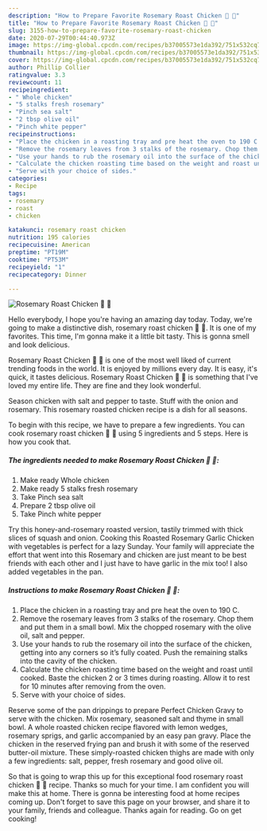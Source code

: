 ```yaml
---
description: "How to Prepare Favorite Rosemary Roast Chicken 🍗 🌿"
title: "How to Prepare Favorite Rosemary Roast Chicken 🍗 🌿"
slug: 3155-how-to-prepare-favorite-rosemary-roast-chicken
date: 2020-07-29T00:44:40.973Z
image: https://img-global.cpcdn.com/recipes/b37005573e1da392/751x532cq70/rosemary-roast-chicken-🍗-🌿-recipe-main-photo.jpg
thumbnail: https://img-global.cpcdn.com/recipes/b37005573e1da392/751x532cq70/rosemary-roast-chicken-🍗-🌿-recipe-main-photo.jpg
cover: https://img-global.cpcdn.com/recipes/b37005573e1da392/751x532cq70/rosemary-roast-chicken-🍗-🌿-recipe-main-photo.jpg
author: Phillip Collier
ratingvalue: 3.3
reviewcount: 11
recipeingredient:
- " Whole chicken"
- "5 stalks fresh rosemary"
- "Pinch sea salt"
- "2 tbsp olive oil"
- "Pinch white pepper"
recipeinstructions:
- "Place the chicken in a roasting tray and pre heat the oven to 190 C."
- "Remove the rosemary leaves from 3 stalks of the rosemary. Chop them and put them in a small bowl. Mix the chopped rosemary with the olive oil, salt and pepper."
- "Use your hands to rub the rosemary oil into the surface of the chicken, getting into any corners so it’s fully coated. Push the remaining stalks into the cavity of the chicken."
- "Calculate the chicken roasting time based on the weight and roast until cooked. Baste the chicken 2 or 3 times during roasting. Allow it to rest for 10 minutes after removing from the oven."
- "Serve with your choice of sides."
categories:
- Recipe
tags:
- rosemary
- roast
- chicken

katakunci: rosemary roast chicken 
nutrition: 195 calories
recipecuisine: American
preptime: "PT19M"
cooktime: "PT53M"
recipeyield: "1"
recipecategory: Dinner

---
```



![Rosemary Roast Chicken 🍗 🌿](https://img-global.cpcdn.com/recipes/b37005573e1da392/751x532cq70/rosemary-roast-chicken-🍗-🌿-recipe-main-photo.jpg)

Hello everybody, I hope you're having an amazing day today. Today, we're going to make a distinctive dish, rosemary roast chicken 🍗 🌿. It is one of my favorites. This time, I'm gonna make it a little bit tasty. This is gonna smell and look delicious.

Rosemary Roast Chicken 🍗 🌿 is one of the most well liked of current trending foods in the world. It is enjoyed by millions every day. It is easy, it's quick, it tastes delicious. Rosemary Roast Chicken 🍗 🌿 is something that I've loved my entire life. They are fine and they look wonderful.

Season chicken with salt and pepper to taste. Stuff with the onion and rosemary. This rosemary roasted chicken recipe is a dish for all seasons.


To begin with this recipe, we have to prepare a few ingredients. You can cook rosemary roast chicken 🍗 🌿 using 5 ingredients and 5 steps. Here is how you cook that.

<!--inarticleads1-->

##### The ingredients needed to make Rosemary Roast Chicken 🍗 🌿:

1. Make ready  Whole chicken
1. Make ready 5 stalks fresh rosemary
1. Take Pinch sea salt
1. Prepare 2 tbsp olive oil
1. Take Pinch white pepper


Try this honey-and-rosemary roasted version, tastily trimmed with thick slices of squash and onion. Cooking this Roasted Rosemary Garlic Chicken with vegetables is perfect for a lazy Sunday. Your family will appreciate the effort that went into this Rosemary and chicken are just meant to be best friends with each other and I just have to have garlic in the mix too! I also added vegetables in the pan. 

<!--inarticleads2-->

##### Instructions to make Rosemary Roast Chicken 🍗 🌿:

1. Place the chicken in a roasting tray and pre heat the oven to 190 C.
1. Remove the rosemary leaves from 3 stalks of the rosemary. Chop them and put them in a small bowl. Mix the chopped rosemary with the olive oil, salt and pepper.
1. Use your hands to rub the rosemary oil into the surface of the chicken, getting into any corners so it’s fully coated. Push the remaining stalks into the cavity of the chicken.
1. Calculate the chicken roasting time based on the weight and roast until cooked. Baste the chicken 2 or 3 times during roasting. Allow it to rest for 10 minutes after removing from the oven.
1. Serve with your choice of sides.


Reserve some of the pan drippings to prepare Perfect Chicken Gravy to serve with the chicken. Mix rosemary, seasoned salt and thyme in small bowl. A whole roasted chicken recipe flavored with lemon wedges, rosemary sprigs, and garlic accompanied by an easy pan gravy. Place the chicken in the reserved frying pan and brush it with some of the reserved butter-oil mixture. These simply-roasted chicken thighs are made with only a few ingredients: salt, pepper, fresh rosemary and good olive oil. 

So that is going to wrap this up for this exceptional food rosemary roast chicken 🍗 🌿 recipe. Thanks so much for your time. I am confident you will make this at home. There is gonna be interesting food at home recipes coming up. Don't forget to save this page on your browser, and share it to your family, friends and colleague. Thanks again for reading. Go on get cooking!
